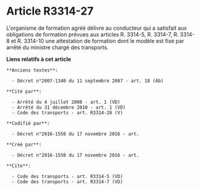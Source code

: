# Article R3314-27

L'organisme de formation agréé délivre au conducteur qui a satisfait aux obligations de formation prévues aux articles R.
3314-5, R. 3314-7, R. 3314-8 et R. 3314-10 une attestation de formation dont le modèle est fixé par arrêté du ministre chargé
des transports.

**Liens relatifs à cet article**

	**Anciens textes**:

	  - Décret n°2007-1340 du 11 septembre 2007 - art. 18 (Ab)

	**Cité par**:

	  - Arrêté du 4 juillet 2008 - art. 1 (VD)
	  - Arrêté du 31 décembre 2010 - art. 1 (VD)
	  - Code des transports - art. R3314-28 (V)

	**Codifié par**:

	  - Décret n°2016-1550 du 17 novembre 2016 - art.

	**Créé par**:

	  - Décret n°2016-1550 du 17 novembre 2016 - art.

	**Cite**:

	  - Code des transports - art. R3314-5 (VD)
	  - Code des transports - art. R3314-7 (VD)
